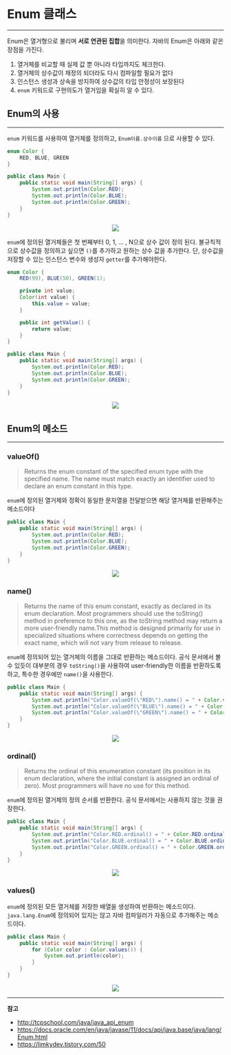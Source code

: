 # Enum 클래스
---
Enum은 열거형으로 불리며 **서로 연관된 집합**을 의미한다. 자바의 Enum은 아래와 같은 장점을 가진다.<br/>
1. 열거체를 비교할 때 실제 값 뿐 아니라 타입까지도 체크한다.
2. 열거체의 상수값이 재정의 되더라도 다시 컴파일할 필요가 없다
3. 인스턴스 생성과 상속을 방지하여 상수값의 타입 안정성이 보장된다
4. `enum` 키워드로 구현의도가 열거임을 확실히 알 수 있다.

## Enum의 사용
---
`enum` 키워드를 사용하여 열거체를 정의하고, `Enum이름.상수이름` 으로 사용할 수 있다.
```java
enum Color {
    RED, BLUE, GREEN
}

public class Main {
    public static void main(String[] args) {
        System.out.println(Color.RED);
        System.out.println(Color.BLUE);
        System.out.println(Color.GREEN);
    }
}
```
<p align=middle>
    <img src=https://user-images.githubusercontent.com/60502370/130158552-407f5eff-1868-453b-9ede-8d5747e1c4d1.png>
</p>

`enum`에 정의된 열거체들은 첫 번째부터 0, 1, ... , N으로 상수 값이 정의 된다. 불규칙적으로 상수값을 정의하고 싶으면 `()`를 추가하고 원하는 상수 값을 추가한다. 단, 상수값을 저장할 수 있는 인스턴스 변수와 생성자 `getter`를 추가해야한다.

```java
enum Color {
    RED(99), BLUE(50), GREEN(1);

    private int value;
    Color(int value) {
        this.value = value;
    }

    public int getValue() {
        return value;
    }
}

public class Main {
    public static void main(String[] args) {
        System.out.println(Color.RED);
        System.out.println(Color.BLUE);
        System.out.println(Color.GREEN);
    }
}

```
<p align=middle>
    <img src=https://user-images.githubusercontent.com/60502370/130158969-1cbbd8d1-3226-470c-994a-8dd5ea0f925c.png>
</p>

## Enum의 메소드
---
### valueOf()
>Returns the enum constant of the specified enum type with the specified name. The name must match exactly an identifier used to declare an enum constant in this type.

`enum`에 정의된 열거체와 정확이 동일한 문자열을 전달받으면 해당 열거체를 반환해주는 메소드이다
```java
public class Main {
    public static void main(String[] args) {
        System.out.println(Color.RED);
        System.out.println(Color.BLUE);
        System.out.println(Color.GREEN);
    }
}
```
<p align=middle>
    <img src=https://user-images.githubusercontent.com/60502370/130159919-aa46c508-7a35-48f9-96cb-b18cbc669273.png>
</p>

### name()
>Returns the name of this enum constant, exactly as declared in its enum declaration. Most programmers should use the toString() method in preference to this one, as the toString method may return a more user-friendly name.This method is designed primarily for use in specialized situations where correctness depends on getting the exact name, which will not vary from release to release. 

`enum`에 정의되어 있는 열거체의 이름을 그대로 반환하는 메소드이다. 공식 문서에서 볼 수 있듯이 대부분의 경우 `toString()`을 사용하여 user-friendly한 이름을 반환하도록 하고, 특수한 경우에만 `name()`을 사용한다.

```java
public class Main {
    public static void main(String[] args) {
        System.out.println("Color.valueOf(\"RED\").name() = " + Color.valueOf("RED").name());
        System.out.println("Color.valueOf(\"BLUE\").name() = " + Color.valueOf("BLUE").name());
        System.out.println("Color.valueOf(\"GREEN\").name() = " + Color.valueOf("GREEN").name());
    }
}
```
<p align=middle>
    <img src=https://user-images.githubusercontent.com/60502370/130160450-8a6446c8-a822-4d59-afd0-606c2ae1f12e.png>
</p>

### ordinal()
>Returns the ordinal of this enumeration constant (its position in its enum declaration, where the initial constant is assigned an ordinal of zero). Most programmers will have no use for this method.

`enum`에 정의된 열거체의 정의 순서를 반환한다. 공식 문서에서는 사용하지 않는 것을 권장한다.
```java
public class Main {
    public static void main(String[] args) {
        System.out.println("Color.RED.ordinal() = " + Color.RED.ordinal());
        System.out.println("Color.BLUE.ordinal() = " + Color.BLUE.ordinal());
        System.out.println("Color.GREEN.ordinal() = " + Color.GREEN.ordinal());
    }
}
```
<p align=middle>
    <img src=https://user-images.githubusercontent.com/60502370/130160662-aafffc7a-fb3d-4c56-a6b7-4ff12cc65810.png>
</p>

### values()
`enum`에 정의된 모든 열거체를 저장한 배열을 생성하여 반환하는 메소드이다. `java.lang.Enum`에 정의되어 있지는 않고 자바 컴파일러가 자동으로 추가해주는 메소드이다.
```java
public class Main {
    public static void main(String[] args) {
        for (Color color : Color.values()) {
            System.out.println(color);
        }
    }
}
```
<p align=middle>
    <img src=https://user-images.githubusercontent.com/60502370/130158552-407f5eff-1868-453b-9ede-8d5747e1c4d1.png>
</p>

---
**참고**
- http://tcpschool.com/java/java_api_enum
- https://docs.oracle.com/en/java/javase/11/docs/api/java.base/java/lang/Enum.html
- https://limkydev.tistory.com/50
